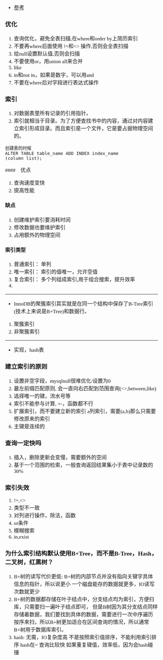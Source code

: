 <span  style="font-family: Simsun,serif; font-size: 17px; ">

- [参考](https://wenku.baidu.com/view/c82e5f3029f90242a8956bec0975f46527d3a76f.html)

### 优化

1. 查询优化，避免全表扫描,在where和order by上简历索引
2. 不要再where后面使用 !=和<> 操作,否则会全表扫描
3. 给null设置默认值,否则会扫描
4. 不要使用or，用union all来合并
5. like
6. in和not in，如果是数字，可以用and
7. 不要在where后对字段进行表达式操作


### 索引

1. 对数据表里所有记录的引用指针。
2. 索引就相当于目录。为了方便查找书中的内容，通过对内容建立索引形成目录。而且索引是一个文件，它是要占据物理空间的。



~~~
创建表的时候
ALTER TABLE table_name ADD INDEX index_name (column_list);
~~~



####　优点

1. 查询速度变快
2. 提高性能

#### 缺点

1. 创建维护索引要消耗时间
2. 修改数据也要维护索引
3. 占用额外的物理空间

#### 索引类型

1. 普通索引： 单列
2. 唯一索引： 索引的值唯一，允许空值
3. 复合索引： 多个列组成索引,用于组合搜索，提升效率
4. 

---

- InnoDB的聚簇索引其实就是在同一个结构中保存了B-Tree索引(技术上来说是B+Tree)和数据行。
1. 聚簇索引
2. 非聚簇索引

---

- 实现，hash表

### 建立索引的原则

1. 设置非空字段，mysqlnull很难优化/设置为0
2. 最左前缀匹配原则, 会一直向右匹配到范围查询(<>,between,like)
3. 选择唯一的键，流水号等
4. 索引不能参与计算, +-，函数都不行
5. 扩展索引，而不要建立新的索引 a列索引，需要(a,b)那么只需要修改原来的索引
6. 主键是连续的

### 查询一定快吗

1. 插入，删除更新会变慢，需要额外的空间
2. 基于一个范围的检索，一般查询返回结果集小于表中记录数的30%


### 索引失效

1. !=,<>
2. 类型不一致
3. 对列进行操作，除法，函数
4. or条件
5. 模糊搜索
6. in,exist

### 为什么索引结构默认使用B+Tree，而不是B-Tree，Hash，二叉树，红黑树？

1. B+树的读写代价更低: B+树的内部节点并没有指向关键字具体信息的指针，所以说更小
一个磁盘能存的数据就更多，IO读写次数就更少
2. B+树的数据都存储在叶子结点中，分支结点均为索引，方便扫库，只需要扫一遍叶子结点即可，
但是B树因为其分支结点同样存储着数据，我们要找到具体的数据，需要进行一次中序遍历按序来扫，所以B+树更加适合在区间查询的情况，所以通常B+树用于数据库索引。
3. hash: 无需，IO复杂度高
不是按照索引值排序，不能利用索引排序
hash在= 查询比较快
如果重复键值，效率低，因为会hash碰撞


</span>